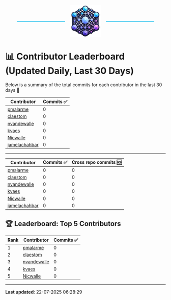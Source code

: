 <p align="center">
  <span style="display: inline-block; width: 30%; border-top: 2px solid #1bbfed; vertical-align: middle;"></span>
  <img src="../logo/belengexplogo.png" alt="Innersource Logo" style="width:20%; vertical-align: middle; margin: 0 10px;" />
  <span style="display: inline-block; width: 30%; border-top: 2px solid #1bbfed; vertical-align: middle;"></span>
</p> 

# 📊 Contributor Leaderboard (Updated Daily, Last 30 Days)

Below is a summary of the total commits for each contributor in the last 30 days 🚀

| Contributor  | Commits ✅ | 
|-------------| --------|
| [pmalarme](https://github.com/pmalarme) | 0 | 
| [claestom](https://github.com/claestom) | 0 | 
| [nvandewalle](https://github.com/nvandewalle) | 0 | 
| [kvaes](https://github.com/kvaes) | 0 | 
| [Nicwalle](https://github.com/Nicwalle) | 0 | 
| [jamelachahbar](https://github.com/jamelachahbar) | 0 | 

----

| Contributor  | Commits ✅ | Cross  repo commits 🆘 |
|-------------| --------| --------|
| [pmalarme](https://github.com/pmalarme) | 0 | 0 | 
| [claestom](https://github.com/claestom) | 0 | 0 | 
| [nvandewalle](https://github.com/nvandewalle) | 0 | 0 | 
| [kvaes](https://github.com/kvaes) | 0 | 0 | 
| [Nicwalle](https://github.com/Nicwalle) | 0 | 0 | 
| [jamelachahbar](https://github.com/jamelachahbar) | 0 | 0 | 

## 🏆 Leaderboard: Top 5 Contributors 

| Rank | Contributor | Commits ✅ |
|------|-------------|---------|
| 1 | [pmalarme](https://github.com/pmalarme) | 0 |
| 2 | [claestom](https://github.com/claestom) | 0 |
| 3 | [nvandewalle](https://github.com/nvandewalle) | 0 |
| 4 | [kvaes](https://github.com/kvaes) | 0 |
| 5 | [Nicwalle](https://github.com/Nicwalle) | 0 |

----

**Last updated**: 22-07-2025 06:28:29